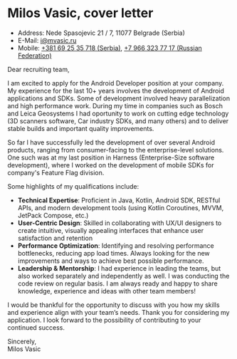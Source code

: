 # Milos Vasic, cover letter

- Address: Nede Spasojevic 21 / 7, 11077 Belgrade (Serbia)
- E-Mail: [i@mvasic.ru](mailto:i@mvasic.ru)
- Mobile: [+381 69 25 35 718 (Serbia)](tel:+381692535718), [+7 966 323 77 17 (Russian Federation)](tel:+79663237717)

Dear recruiting team,

I am excited to apply for the Android Developer position at your company. My experience for the last 10+ years involves the development of Android applications and SDKs.
Some of development involved heavy parallelization and high performance work. During my time in companies such as Bosch and Leica Geosystems I had oportunity to work
on cutting edge technology (3D scanners software, Car industry SDKs, and many others) and to deliver stable builds and important quality improvements.

So far I have successfully led the development of over several Android products, ranging from consumer-facing to the enterprise-level solutions. 
One such was at my last position in Harness (Enterprise-Size software development), where I worked on the development of mobile SDKs for company's Feature Flag division. 

Some highlights of my qualifications include:

- **Technical Expertise**: Proficient in Java, Kotlin, Android SDK, RESTful APIs, and modern development tools (using Kotlin Coroutines, MVVM, JetPack Compose, etc.)
- **User-Centric Design**: Skilled in collaborating with UX/UI designers to create intuitive, visually appealing interfaces that enhance user satisfaction and retention
- **Performance Optimization**: Identifying and resolving performance bottlenecks, reducing app load times. Always looking for the new improvements and ways to achieve best possible performance.
- **Leadership & Mentorship**: I had experience in leading the teams, but also worked separately and independently as well. I was conducting the code review on regular basis. I am always ready and happy to share knowledge, experience and ideas with other team members!

I would be thankful for the opportunity to discuss with you how my skills and experience align with your team’s needs.
Thank you for considering my application. I look forward to the possibility of contributing to your continued success.

Sincerely,  
Milos Vasic
